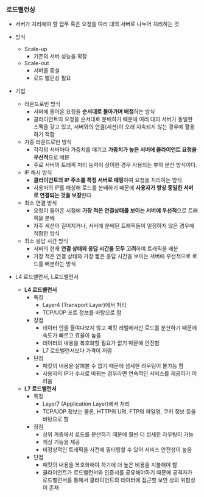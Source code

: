 ### 로드밸런싱

- 서버가 처리해야 할 업무 혹은 요청을 여러 대의 서버로 나누어 처리하는 것
- 방식
    - Scale-up
        - 기존의 서버 성능을 확장
    - Scale-out
        - 서버를 증설
        - 로드 밸런싱 필요
- 기법
    - 라운드로빈 방식
        - 서버에 들어온 요청을 **순서대로 돌아가며 배정**하는 방식
        - 클라이언트의 요청을 순서대로 분배하기 때문에 여러 대의 서버가 동일한 스펙을 갖고 있고, 서버와의 연결(세션)이 오래 지속되지 않는 경우에 활용하기 적합
    - 가중 라운드로빈 방식
        - 각각의 서버마다 가중치를 매기고 **가중치가 높은 서버에 클라이언트 요청을 우선적**으로 배분
        - 주로 서버의 트래픽 처리 능력이 상이한 경우 사용되는 부하 분산 방식이다.
    - IP 해시 방식
        - **클라이언트의** **IP 주소를 특정 서버로 매핑**하여 요청을 처리하는 방식
        - 사용자의 IP를 해싱해 로드를 분배하기 때문에 **사용자가 항상 동일한 서버로 연결되는 것을 보장**한다
    - 최소 연결 방식
        - 요청이 들어온 시점에 **가장 적은 연결상태를 보이는 서버에 우선적**으로 트래픽을 분배
        - 자주 세션이 길어지거나, 서버에 분배된 트래픽들이 일정하지 않은 경우에 적합한 방식
    - 최소 응답 시간 방식
        - 서버의 현재 **연결 상태와 응답 시간을 모두 고려**하여 트래픽을 배분
        - 가장 적은 연결 상태와 가장 짧은 응답 시간을 보이는 서버에 우선적으로 로드를 배분하는 방식

- L4 로드밸런서, L로드밸런서
    - **L4 로드밸런서**
        - 특징
            - Layer4 (Transport Layer)에서 처리
            - TCP/UDP 포트 정보를 바탕으로 함
        - 장점
            - 데이터 안을 들여다보지 않고 패킷 레벨에서만 로드를 분산하기 때문에 속도가 빠르고 효율이 높음
            - 데이터의 내용을 복호화할 필요가 없기 때문에 안전함
            - L7 로드밸런서보다 가격이 저렴
        - 단점
            - 패킷의 내용을 살펴볼 수 없기 때문에 섬세한 라우팅이 불가능 함
            - 사용자의 IP가 수시로 바뀌는 경우라면 연속적인 서비스를 제공하기 어려움
    - **L7 로드밸런서**
        - 특징
            - Layer7 (Application Layer)에서 처리
            - TCP/UDP 정보는 물론, HTTP의 URI, FTP의 파일명, 쿠키 정보 등을 바탕으로 함
        - 장점
            - 상위 계층에서 로드를 분산하기 때문에 훨씬 더 섬세한 라우팅이 가능
            - 캐싱 기능을 제공
            - 비정상적인 트래픽을 사전에 필터링할 수 있어 서비스 안전성이 높음
        - 단점
            - 패킷의 내용을 복호화해야 하기에 더 높은 비용을 지불해야 함
            - 클라이언트가 로드밸런서와 인증서를 공유해야하기 때문에 공격자가 로드밸런서를 통해서 클라이언트의 데이터에 접근할 보안 상의 위험성이 존재
